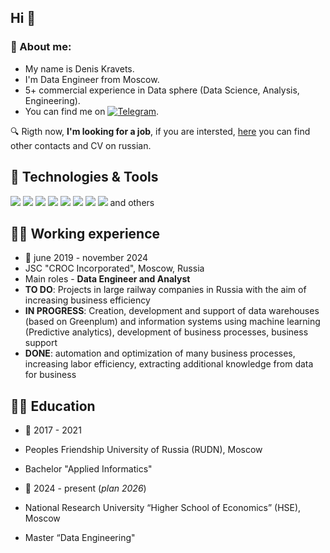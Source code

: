 ## Hi 👋

### 🔭 About me: 
- My name is Denis Kravets.
- I'm Data Engineer from Moscow.
- 5+ commercial experience in Data sphere (Data Science, Analysis, Engineering).
- You can find me on [![Telegram][2.1]][1].
 
🔍 Rigth now, **I'm looking for a job**, if you are intersted, [here][2] you can find other contacts and CV on russian.

## 🔧 Technologies & Tools
![](https://img.shields.io/badge/Code-SQL-informational?style=flat&logo=python&logoColor=white&color=2bbc8a)
![](https://img.shields.io/badge/Tools-PostgreSQL-informational?style=flat&logo=postgresql&logoColor=white&color=2bbc8a)
![](https://img.shields.io/badge/Tools-Greenplum-informational?style=flat&logo=greenplum&logoColor=white&color=2bbc8a)
![](https://img.shields.io/badge/Code-Python-informational?style=flat&logo=python&logoColor=white&color=2bbc8a)
![](https://img.shields.io/badge/Tools-ETL-informational?style=flat&logo=etl&logoColor=white&color=2bbc8a)
![](https://img.shields.io/badge/OS-Linux-informational?style=flat&logo=linux&logoColor=white&color=2bbc8a)
![](https://img.shields.io/badge/Shell-Bash-informational?style=flat&logo=gnu-bash&logoColor=white&color=2bbc8a)
![](https://img.shields.io/badge/Tools-Docker-informational?style=flat&logo=docker&logoColor=white&color=2bbc8a)
and others


## 👨‍💻 Working experience
- 📆 june 2019 - november 2024
- JSC "CROC Incorporated", Moscow, Russia
- Main roles - **Data Engineer and Analyst**
- **TO DO**: Projects in large railway companies in Russia with the aim of increasing business efficiency
- **IN PROGRESS**: Creation, development and support of data warehouses (based on Greenplum)
and information systems using machine learning (Predictive analytics), development of business processes, business support
- **DONE**: automation and optimization of many business processes, increasing labor efficiency,
extracting additional knowledge from data for business

## 👨‍💻 Education
- 📆 2017 - 2021
- Peoples Friendship University of Russia (RUDN), Moscow
- Bachelor "Applied Informatics"

- 📆 2024 - present (_plan 2026_)
- National Research University “Higher School of Economics” (HSE), Moscow
- Master “Data Engineering"

<!--
**DennisData/DennisData** is a ✨ _special_ ✨ repository because its `README.md` (this file) appears on your GitHub profile.

Here are some ideas to get you started:

- 🔭 I’m currently working on ...
- 🌱 I’m currently learning ...
- 👯 I’m looking to collaborate on ...
- 🤔 I’m looking for help with ...
- 💬 Ask me about ...
- 📫 How to reach me: ...
- 😄 Pronouns: ...
- ⚡ Fun fact: ...
-->


<!-- icons with padding -->

[1.1]: https://github.githubassets.com/assets/GitHub-Logo-ee398b662d42.png
[2.1]: https://i.imgur.com/Fbrr5co.png




<!-- links to your social media accounts -->

[1]: https://t.me/kravetsdenis
[2]: https://drive.google.com/file/d/1sSq87E1tl1eoBQizX3dhwHg9Isk00B2H/view?usp=drive_link
